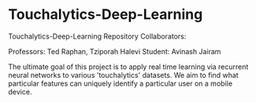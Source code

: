 # Touchalytics-Deep-Learning
Touchalytics-Deep-Learning Repository 
Collaborators:

Professors: Ted Raphan, Tziporah Halevi
Student: Avinash Jairam

The ultimate goal of this project is to apply real time learning via recurrent neural networks to various 'touchalytics' datasets.
We aim to find what particular features can uniquely identify a particular user on a mobile device. 
